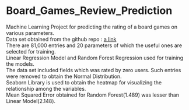 # Board_Games_Review_Prediction

Machine Learning Project for predicting the rating of a board games on various parameters.<br />
Data set obtained from the github repo : [a link](https://github.com/ThaWeatherman/scrapers/blob/master/boardgamegeek/games.csv)<br />
There are 81,000 entries and 20 parameters of which the useful ones are selected for training.<br />
Linear Regression Model and Random Forest Regression used for training the models. <br />
The data set included fields which was rated by zero users. Such entries were removed to obtain the Normal Distribution. <br />
Seaborn Library is used to obtain the heatmap for visualizing the relationship among the variables.<br />
Mean Squared Error obtained for Random Forest(1.489) was lesser than Linear Model(2.148). <br />
